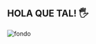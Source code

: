 ## HOLA QUE TAL! 🖐

![fondo](https://user-images.githubusercontent.com/100815753/156483937-50c522d3-4d18-480a-a857-b1f0dfed366e.PNG)
